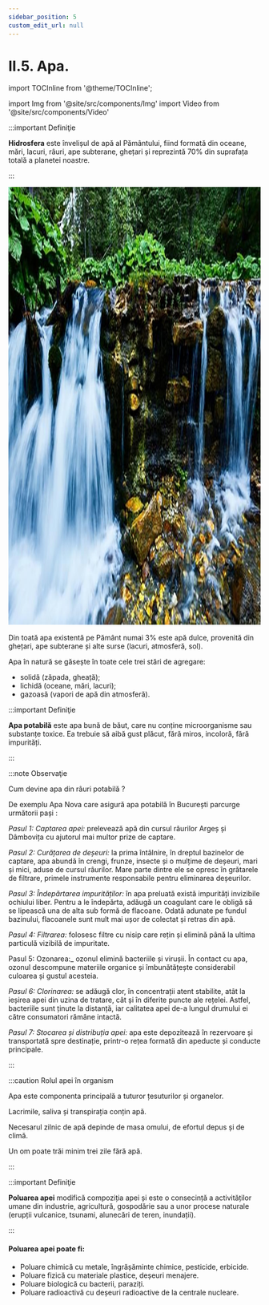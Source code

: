 ```yaml
---
sidebar_position: 5
custom_edit_url: null
---
```


# II.5. Apa.


import TOCInline from '@theme/TOCInline';

<TOCInline toc={toc} />



import Img from '@site/src/components/Img'
import Video from '@site/src/components/Video'


:::important Definiţie

**Hidrosfera** este învelișul de apă al Pământului, fiind formată din oceane, mări, lacuri, râuri, ape subterane, ghețari și reprezintă 70% din suprafața totală a planetei noastre. 

:::



<Img className="img-responsive4" src="chimie/clasa7/capitolul2/2_5_Poza1_IzvorLaMunte.jpg" width="1280" height="874" />


Din toată apa existentă pe Pământ numai 3% este apă dulce, provenită din ghețari, ape subterane și alte surse (lacuri, atmosferă, sol).

Apa în natură se găsește în toate cele trei stări de agregare:
- solidă (zăpada, gheață);
- lichidă (oceane, mări, lacuri);
- gazoasă (vapori de apă din atmosferă).

:::important Definiţie

**Apa potabilă** este apa bună de băut, care nu conține microorganisme sau substanțe toxice. Ea trebuie să aibă gust plăcut, fără miros, incoloră, fără impurități.

:::









:::note Observaţie

Cum devine apa din râuri potabilă ?

De exemplu Apa Nova care asigură apa potabilă în București parcurge următorii pași :

_Pasul 1: Captarea apei:_ prelevează apă din cursul râurilor Argeș și Dâmbovița cu ajutorul mai multor prize de captare.

_Pasul 2: Curățarea de deșeuri:_ la prima întâlnire, în dreptul bazinelor de captare, apa abundă în crengi, frunze, insecte și o mulțime de deșeuri, mari și mici, aduse de cursul râurilor. Mare parte dintre ele se opresc în grătarele de filtrare, primele instrumente responsabile pentru eliminarea deșeurilor.

_Pasul 3: Îndepărtarea impurităților:_ în apa preluată există impurități invizibile ochiului liber. Pentru a le îndepărta, adăugă un coagulant care le obligă să se lipească una de alta sub formă de flacoane. Odată adunate pe fundul bazinului, flacoanele sunt mult mai ușor de colectat și retras din apă. 

_Pasul 4: Filtrarea:_ folosesc filtre cu nisip care rețin și elimină până la ultima particulă vizibilă de impuritate.

Pasul 5: Ozonarea:_ ozonul elimină bacteriile și virușii. În contact cu apa, ozonul descompune materiile organice și îmbunătățește considerabil culoarea și gustul acesteia.

_Pasul 6: Clorinarea:_ se adăugă clor, în concentrații atent stabilite, atât la ieșirea apei din uzina de tratare, cât și în diferite puncte ale rețelei. Astfel, bacteriile sunt ținute la distanță, iar calitatea apei de-a lungul drumului ei către consumatori rămâne intactă.

_Pasul 7: Stocarea și distribuția apei:_ apa este depozitează în rezervoare și transportată spre destinație, printr-o rețea formată din apeducte și conducte principale.
  

:::



:::caution Rolul apei în organism

Apa este componenta principală a tuturor țesuturilor și organelor. 

Lacrimile, saliva și transpirația conțin apă. 

Necesarul zilnic de apă depinde de masa omului, de efortul depus și de climă. 

Un om poate trăi minim trei zile fără apă.



:::




:::important Definiţie

**Poluarea apei** modifică compoziția  apei și este o consecință a activităților umane din industrie, agricultură, gospodărie sau a unor procese naturale (erupții vulcanice, tsunami, alunecări de teren, inundații). 

:::


#### Poluarea apei poate fi:

- Poluare chimică cu metale, îngrășăminte chimice, pesticide, erbicide.
- Poluare fizică cu materiale plastice, deșeuri menajere.
- Poluare biologică cu bacterii, paraziți.
- Poluare radioactivă cu deșeuri radioactive de la centrale nucleare.


<br></br>
<br></br>
